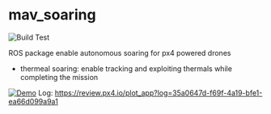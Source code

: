 # mav_soaring

![Build Test](https://github.com/Jaeyoung-Lim/mav_soaring/workflows/Build%20Test/badge.svg)

ROS package enable autonomous soaring for px4 powered drones
- thermeal soaring: enable tracking and exploiting thermals while completing the mission

 [![Demo](https://img.youtube.com/vi/5dr38FzVadU/0.jpg)](https://youtu.be/5dr38FzVadU)
Log: https://review.px4.io/plot_app?log=35a0647d-f69f-4a19-bfe1-ea66d099a9a1
